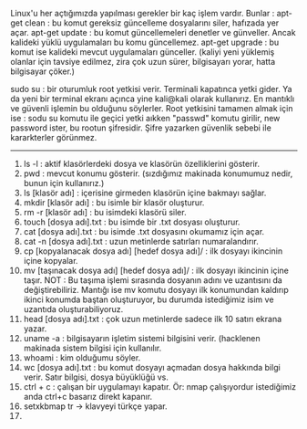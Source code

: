 Linux'u her açtığımızda yapılması gerekler bir kaç işlem vardır. Bunlar :
apt-get clean : bu komut gereksiz güncelleme dosyalarını siler, hafızada yer açar.
apt-get update : bu komut güncellemeleri denetler ve günveller. Ancak kalideki yüklü uygulamaları bu komu güncellemez.
apt-get upgrade : bu komut ise kalideki mevcut uygulamaları günceller. (kaliyi yeni yüklemiş olanlar için tavsiye edilmez, zira çok uzun sürer, bilgisayarı yorar, hatta bilgisayar çöker.)

sudo su : bir oturumluk root yetkisi verir. Terminali kapatınca yetki gider. Ya da yeni bir terminal ekranı açınca yine kali@kali olarak kullanırız. En mantıklı ve güvenli işlemin bu olduğunu söylerler.
Root yetkisini tamamen almak için ise : sodu su komutu ile geçici yetki aıkken "passwd" komutu girilir, new password ister, bu rootun şifresidir. Şifre yazarken güvenlik sebebi ile kararkterler görünmez.

-------------------------------------------------------------------------------------------------------------------

1. ls -l : aktif klasörlerdeki dosya ve klasörün özelliklerini gösterir.
2. pwd : mevcut konumu gösterir. (sızdığımız makinada konumumuz nedir, bunun için kullanırız.)
3. ls [klasör adı] : içerisine girmeden klasörün içine bakmayı sağlar.
4. mkdir [klasör adı] : bu isimle bir klasör oluşturur.
5. rm -r [klasör adı] : bu isimdeki klasörü siler.
6. touch [dosya adı].txt : bu isimde bir .txt dosyası oluşturur.
7. cat [dosya adı].txt : bu isimde .txt dosyasını okumamız için açar.
8. cat -n [dosya adı].txt : uzun metinlerde satırları numaralandırır.
9. cp [kopyalanacak dosya adı] [hedef dosya adı]/ : ilk dosyayı ikincinin içine kopyalar.
10. mv [taşınacak dosya adı] [hedef dosya adı]/ : ilk dosyayı ikincinin içine taşır. NOT : Bu taşıma işlemi sırasında dosyanın adını ve uzantısını da değiştirebiliriz. Mantığı ise mv komutu dosyayı ilk konumundan kaldırıp ikinci konumda baştan oluşturuyor, bu durumda istediğimiz isim ve uzantıda oluşturabiliyoruz.
11. head [dosya adı].txt : çok uzun metinlerde sadece ilk 10 satırı ekrana yazar.
12. uname -a : bilgisayarın işletim sistemi bilgisini verir. (hacklenen makinada sistem bilgisi için kullanılır.
13. whoami : kim olduğumu söyler.
14. wc [dosya adı].txt : bu komut dosyayı açmadan dosya hakkında bilgi verir. Satır bilgisi, dosya büyüklüğü vs.
15. ctrl + c : çalışan bir uygulamayı kapatır. Ör: nmap çalışıyordur istediğimiz anda ctrl+c basarız direkt kapanır.
16. setxkbmap tr -> klavyeyi türkçe yapar.
17. 
